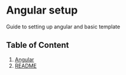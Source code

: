 # Angular setup
Guide to setting up angular and basic template

## Table of Content

1. [Angular](https://angularjs.org/)
1. [README](README.md)
